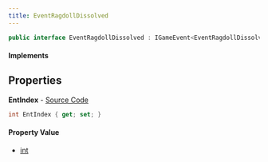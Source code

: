 ```yaml
---
title: EventRagdollDissolved
---
```


```csharp
public interface EventRagdollDissolved : IGameEvent<EventRagdollDissolved>
```

#### Implements

## Properties

**EntIndex** - [Source Code](https://github.com/swiftly-solution/swiftlys2/blob/master/managed/src/SwiftlyS2.Generated/GameEvents/Interfaces/EventRagdollDissolved.cs#L20)

```csharp
int EntIndex { get; set; }
```

#### Property Value

- [int](https://learn.microsoft.com/dotnet/api/system.int32)

